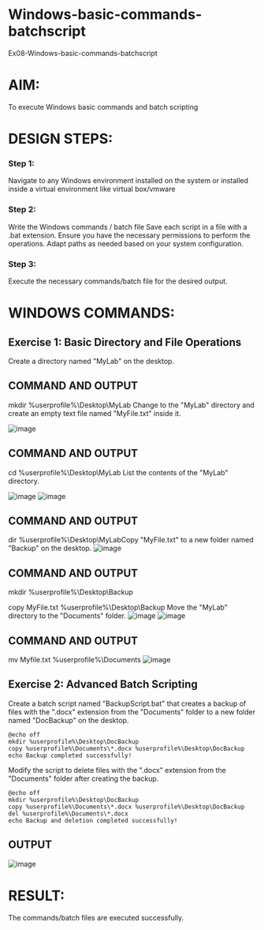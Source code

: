 # Windows-basic-commands-batchscript
Ex08-Windows-basic-commands-batchscript

# AIM:
To execute Windows basic commands and batch scripting

# DESIGN STEPS:

### Step 1:

Navigate to any Windows environment installed on the system or installed inside a virtual environment like virtual box/vmware 

### Step 2:

Write the Windows commands / batch file
Save each script in a file with a .bat extension.
Ensure you have the necessary permissions to perform the operations.
Adapt paths as needed based on your system configuration.
### Step 3:

Execute the necessary commands/batch file for the desired output. 

# WINDOWS COMMANDS:
## Exercise 1: Basic Directory and File Operations
Create a directory named "MyLab" on the desktop.

## COMMAND AND OUTPUT
mkdir %userprofile%\Desktop\MyLab
Change to the "MyLab" directory and create an empty text file named "MyFile.txt" inside it.

![image](https://github.com/23002027/Windows-basic-commands-batchscript/assets/139752981/9502cfa4-b01c-41be-b9c7-495f7c17be77)

## COMMAND AND OUTPUT
cd %userprofile%\Desktop\MyLab
List the contents of the "MyLab" directory.

![image](https://github.com/23002027/Windows-basic-commands-batchscript/assets/139752981/8751423e-f46a-4ab1-8659-bae4c9971315)
![image](https://github.com/23002027/Windows-basic-commands-batchscript/assets/139752981/94fb3869-2d36-4fa6-8383-32685b249b57)

## COMMAND AND OUTPUT
dir %userprofile%\Desktop\MyLabCopy "MyFile.txt" to a new folder named "Backup" on the desktop.
![image](https://github.com/23002027/Windows-basic-commands-batchscript/assets/139752981/013f4945-16e6-499f-a10e-6fd95ba59c21)

## COMMAND AND OUTPUT

mkdir %userprofile%\Desktop\Backup

copy MyFile.txt %userprofile%\Desktop\Backup
Move the "MyLab" directory to the "Documents" folder.
![image](https://github.com/23002027/Windows-basic-commands-batchscript/assets/139752981/9764c92a-f692-471c-8d8e-c160621e0b3f)
![image](https://github.com/23002027/Windows-basic-commands-batchscript/assets/139752981/71f85cef-e8f3-4134-8a00-4489c6b7a1e0)

## COMMAND AND OUTPUT
mv Myfile.txt %userprofile%\Documents
![image](https://github.com/23002027/Windows-basic-commands-batchscript/assets/139752981/d867d801-3115-4e21-8f99-a7bb80cfa591)

## Exercise 2: Advanced Batch Scripting
Create a batch script named "BackupScript.bat" that creates a backup of files with the ".docx" extension from the "Documents" folder to a new folder named "DocBackup" on the desktop.
```
@echo off
mkdir %userprofile%\Desktop\DocBackup
copy %userprofile%\Documents\*.docx %userprofile%\Desktop\DocBackup
echo Backup completed successfully!
```
Modify the script to delete files with the ".docx" extension from the "Documents" folder after creating the backup.
```
@echo off
mkdir %userprofile%\Desktop\DocBackup
copy %userprofile%\Documents\*.docx %userprofile%\Desktop\DocBackup
del %userprofile%\Documents\*.docx
echo Backup and deletion completed successfully!
```
## OUTPUT
![image](https://github.com/23002027/Windows-basic-commands-batchscript/assets/139752981/c95d5c31-e72d-4f3f-924e-19ce123d48b9)

# RESULT:
The commands/batch files are executed successfully.

